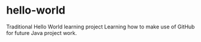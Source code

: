 # hello-world
Traditional Hello World learning project
Learning how to make use of GitHub for future Java project work.
